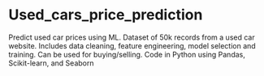 # Used_cars_price_prediction
Predict used car prices using ML. Dataset of 50k records from a used car website. Includes data cleaning, feature engineering, model selection and training. Can be used for buying/selling. Code in Python using Pandas, Scikit-learn, and Seaborn
